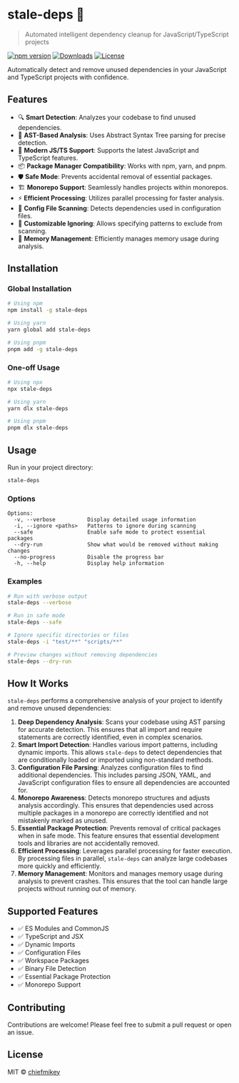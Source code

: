 # stale-deps 🧹

> Automated intelligent dependency cleanup for JavaScript/TypeScript projects

[![npm version](https://img.shields.io/npm/v/stale-deps.svg)](https://www.npmjs.com/package/stale-deps)
[![Downloads](https://img.shields.io/npm/dm/stale-deps.svg)](https://www.npmjs.com/package/stale-deps)
[![License](https://img.shields.io/npm/l/stale-deps.svg)](https://github.com/chiefmikey/stale-deps/blob/main/LICENSE)

Automatically detect and remove unused dependencies in your JavaScript and
TypeScript projects with confidence.

## Features

- 🔍 **Smart Detection**: Analyzes your codebase to find unused dependencies.
- 🎯 **AST-Based Analysis**: Uses Abstract Syntax Tree parsing for precise
  detection.
- 🚀 **Modern JS/TS Support**: Supports the latest JavaScript and TypeScript
  features.
- 📦 **Package Manager Compatibility**: Works with npm, yarn, and pnpm.
- 🛡️ **Safe Mode**: Prevents accidental removal of essential packages.
- 🏗️ **Monorepo Support**: Seamlessly handles projects within monorepos.
- ⚡ **Efficient Processing**: Utilizes parallel processing for faster analysis.
- 🧩 **Config File Scanning**: Detects dependencies used in configuration files.
- 🔧 **Customizable Ignoring**: Allows specifying patterns to exclude from
  scanning.
- 🧠 **Memory Management**: Efficiently manages memory usage during analysis.

## Installation

### Global Installation

```bash
# Using npm
npm install -g stale-deps

# Using yarn
yarn global add stale-deps

# Using pnpm
pnpm add -g stale-deps
```

### One-off Usage

```bash
# Using npx
npx stale-deps

# Using yarn
yarn dlx stale-deps

# Using pnpm
pnpm dlx stale-deps
```

## Usage

Run in your project directory:

```bash
stale-deps
```

### Options

```
Options:
  -v, --verbose          Display detailed usage information
  -i, --ignore <paths>   Patterns to ignore during scanning
  --safe                 Enable safe mode to protect essential packages
  --dry-run              Show what would be removed without making changes
  --no-progress          Disable the progress bar
  -h, --help             Display help information
```

### Examples

```bash
# Run with verbose output
stale-deps --verbose

# Run in safe mode
stale-deps --safe

# Ignore specific directories or files
stale-deps -i "test/**" "scripts/**"

# Preview changes without removing dependencies
stale-deps --dry-run
```

## How It Works

`stale-deps` performs a comprehensive analysis of your project to identify and
remove unused dependencies:

1. **Deep Dependency Analysis**: Scans your codebase using AST parsing for
   accurate detection. This ensures that all import and require statements are
   correctly identified, even in complex scenarios.
2. **Smart Import Detection**: Handles various import patterns, including
   dynamic imports. This allows `stale-deps` to detect dependencies that are
   conditionally loaded or imported using non-standard methods.
3. **Configuration File Parsing**: Analyzes configuration files to find
   additional dependencies. This includes parsing JSON, YAML, and JavaScript
   configuration files to ensure all dependencies are accounted for.
4. **Monorepo Awareness**: Detects monorepo structures and adjusts analysis
   accordingly. This ensures that dependencies used across multiple packages in
   a monorepo are correctly identified and not mistakenly marked as unused.
5. **Essential Package Protection**: Prevents removal of critical packages when
   in safe mode. This feature ensures that essential development tools and
   libraries are not accidentally removed.
6. **Efficient Processing**: Leverages parallel processing for faster execution.
   By processing files in parallel, `stale-deps` can analyze large codebases
   more quickly and efficiently.
7. **Memory Management**: Monitors and manages memory usage during analysis to
   prevent crashes. This ensures that the tool can handle large projects without
   running out of memory.

## Supported Features

- ✅ ES Modules and CommonJS
- ✅ TypeScript and JSX
- ✅ Dynamic Imports
- ✅ Configuration Files
- ✅ Workspace Packages
- ✅ Binary File Detection
- ✅ Essential Package Protection
- ✅ Monorepo Support

## Contributing

Contributions are welcome! Please feel free to submit a pull request or open an
issue.

## License

MIT © [chiefmikey](https://github.com/chiefmikey)
